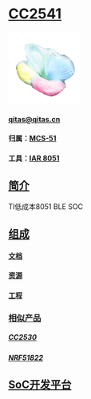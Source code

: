 ﻿# [CC2541](https://github.com/sochub/CC2541) 

[![sites](SoC/SoC.png)](http://www.qitas.cn) 

####  qitas@qitas.cn

#### 归属：[MCS-51](https://github.com/sochub/MCS-51) 
#### 工具：[IAR 8051](https://www.iar.com/iar-embedded-workbench/#!?architecture=8051) 

## [简介](https://github.com/sochub/CC2541/wiki)

TI低成本8051 BLE SOC

## [组成](https://github.com/sochub/CC2541)

#### [文档](docs/)

#### [资源](src/)

#### [工程](project/)


### [相似产品](https://github.com/sochub/CC2541)

##### [CC2530](https://github.com/sochub/CC2530)
##### [NRF51822](https://github.com/sochub/NRF51822)


##  [SoC开发平台](http://www.qitas.cn)  

